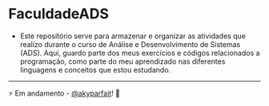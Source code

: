 ﻿# FaculdadeADS

- Este repositório serve para armazenar e organizar as atividades que realizo durante o curso de Análise e Desenvolvimento de Sistemas (ADS). Aqui, guardo parte dos meus exercícios e códigos relacionados a programação, como parte do meu aprendizado nas diferentes linguagens e conceitos que estou estudando.

---
⚡ Em andamento - [@akyparfait](https://github.com/akyparfait)! 🚀


